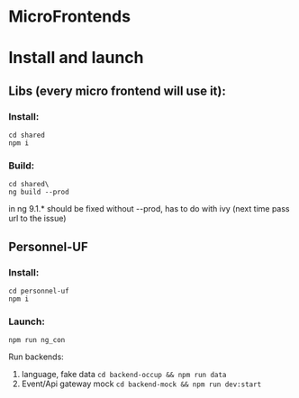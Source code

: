 # MicroFrontends

# Install and launch

## Libs (every micro frontend will use it):
### Install:
    cd shared
    npm i
### Build:  
    cd shared\
    ng build --prod

in ng 9.1.* should be fixed without --prod, has to do with ivy (next time pass url to the issue)

## Personnel-UF
### Install:
    cd personnel-uf
    npm i
### Launch:
    npm run ng_con

Run backends:
1. language, fake data `cd backend-occup && npm run data`
2. Event/Api gateway mock `cd backend-mock && npm run dev:start`
